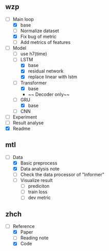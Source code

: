 ## wzp

* [ ] Main loop
  * [X] base
  * [ ] Normalize dataset
  * [X] Fix bug of metric
  * [ ] Add metrics of features
* [ ] Model
  * [ ] use h7(time)
  * [ ] LSTM
    * [X] base
    * [X] residual network
    * [X] replace linear with lstm
  * [ ] Transformer
    * [X] base
    * ~~ Decoder only~~
  * [ ] GRU
    * [X] base
  * [ ] CNN
* [ ] Experiment
* [ ] Result analyse
* [X] Readme

## mtl

* [ ] Data
  * [X] Basic preprocess
  * [X] Data analysis note
  * [ ] Check the data processor of "Informer"
  * [ ] Visualize result
    * [ ] prediciton
    * [ ] train loss
    * [ ] dev metric

## zhch

* [ ] Reference
  * [X] Paper
  * [ ] Reading note
  * [X] Code
